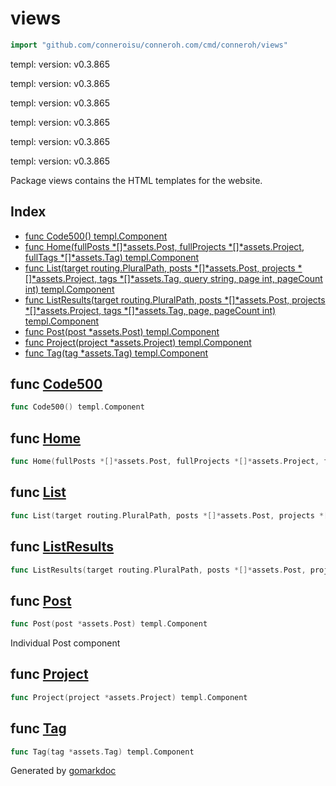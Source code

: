 <!-- gomarkdoc:embed:start -->

<!-- Code generated by gomarkdoc. DO NOT EDIT -->

# views

```go
import "github.com/conneroisu/conneroh.com/cmd/conneroh/views"
```

templ: version: v0.3.865

templ: version: v0.3.865

templ: version: v0.3.865

templ: version: v0.3.865

templ: version: v0.3.865

templ: version: v0.3.865

Package views contains the HTML templates for the website.

## Index

- [func Code500\(\) templ.Component](<#Code500>)
- [func Home\(fullPosts \*\[\]\*assets.Post, fullProjects \*\[\]\*assets.Project, fullTags \*\[\]\*assets.Tag\) templ.Component](<#Home>)
- [func List\(target routing.PluralPath, posts \*\[\]\*assets.Post, projects \*\[\]\*assets.Project, tags \*\[\]\*assets.Tag, query string, page int, pageCount int\) templ.Component](<#List>)
- [func ListResults\(target routing.PluralPath, posts \*\[\]\*assets.Post, projects \*\[\]\*assets.Project, tags \*\[\]\*assets.Tag, page, pageCount int\) templ.Component](<#ListResults>)
- [func Post\(post \*assets.Post\) templ.Component](<#Post>)
- [func Project\(project \*assets.Project\) templ.Component](<#Project>)
- [func Tag\(tag \*assets.Tag\) templ.Component](<#Tag>)


<a name="Code500"></a>
## func [Code500](<https://github.com/conneroisu/conneroh.com/blob/main/cmd/conneroh/views/500_templ.go#L16>)

```go
func Code500() templ.Component
```



<a name="Home"></a>
## func [Home](<https://github.com/conneroisu/conneroh.com/blob/main/cmd/conneroh/views/home_templ.go#L17-L21>)

```go
func Home(fullPosts *[]*assets.Post, fullProjects *[]*assets.Project, fullTags *[]*assets.Tag) templ.Component
```



<a name="List"></a>
## func [List](<https://github.com/conneroisu/conneroh.com/blob/main/cmd/conneroh/views/list_templ.go#L19-L27>)

```go
func List(target routing.PluralPath, posts *[]*assets.Post, projects *[]*assets.Project, tags *[]*assets.Tag, query string, page int, pageCount int) templ.Component
```



<a name="ListResults"></a>
## func [ListResults](<https://github.com/conneroisu/conneroh.com/blob/main/cmd/conneroh/views/list_templ.go#L421-L427>)

```go
func ListResults(target routing.PluralPath, posts *[]*assets.Post, projects *[]*assets.Project, tags *[]*assets.Tag, page, pageCount int) templ.Component
```



<a name="Post"></a>
## func [Post](<https://github.com/conneroisu/conneroh.com/blob/main/cmd/conneroh/views/posts_templ.go#L18-L20>)

```go
func Post(post *assets.Post) templ.Component
```

Individual Post component

<a name="Project"></a>
## func [Project](<https://github.com/conneroisu/conneroh.com/blob/main/cmd/conneroh/views/projects_templ.go#L17-L19>)

```go
func Project(project *assets.Project) templ.Component
```



<a name="Tag"></a>
## func [Tag](<https://github.com/conneroisu/conneroh.com/blob/main/cmd/conneroh/views/tags_templ.go#L19-L21>)

```go
func Tag(tag *assets.Tag) templ.Component
```



Generated by [gomarkdoc](<https://github.com/princjef/gomarkdoc>)


<!-- gomarkdoc:embed:end -->
